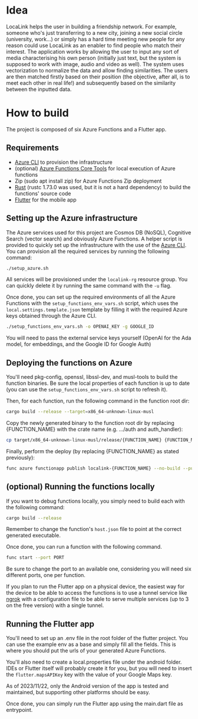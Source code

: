 # Idea
LocaLink helps the user in building a friendship network. For example, someone who's just transferring to a new city, joining a new social circle (university, work...) or simply has a hard time meeting new people for any reason could use LocaLink as an enabler to find people who match their interest. The application works by allowing the user to input any sort of media characterising his own person (initially just text, but the system is supposed to work with image, audio and video as well). The system uses vectorization to normalize the data and allow finding similarities. The users are then matched firstly based on their position (the objective, after all, is to meet each other in real life!) and subsequently based on the similarity between the inputted data.

# How to build
The project is composed of six Azure Functions and a Flutter app.

## Requirements
- [Azure CLI](https://learn.microsoft.com/en-us/cli/azure/install-azure-cli) to provision the infrastructure
- (optional) [Azure Functions Core Tools](https://learn.microsoft.com/en-us/azure/azure-functions/functions-run-local) for local execution of Azure functions
- Zip (sudo apt install zip) for Azure Functions Zip deployment
- [Rust](https://www.rust-lang.org/) (rustc 1.73.0 was used, but it is not a hard dependency) to build the functions' source code
- [Flutter](https://docs.flutter.dev/get-started/install) for the mobile app


## Setting up the Azure infrastructure
The Azure services used for this project are Cosmos DB (NoSQL), Cognitive Search (vector search) and obviously Azure Functions.
A helper script is provided to quickly set up the infrastructure with the use of the [Azure CLI](https://learn.microsoft.com/en-us/cli/azure/install-azure-cli).
You can provision all the required services by running the following command:
```sh
./setup_azure.sh
```
All services will be provisioned under the `localink-rg` resource group. You can quickly delete it by running the same command with the `-u` flag.

Once done, you can set up the required environments of all the Azure Functions with the `setup_functions_env_vars.sh` script, which uses the `local.settings.template.json` template by filling it with the required Azure keys obtained through the Azure CLI.
```sh
./setup_functions_env_vars.sh -o OPENAI_KEY -g GOOGLE_ID
```
You will need to pass the external service keys yourself (OpenAI for the Ada model, for embeddings, and the Google ID for Google Auth)

## Deploying the functions on Azure
You'll need pkg-config, openssl, libssl-dev, and musl-tools to build the function binaries.
Be sure the local properties of each function is up to date (you can use the `setup_functions_env_vars.sh` script to refresh it).

Then, for each function, run the following command in the function root dir:
```sh
cargo build --release --target=x86_64-unknown-linux-musl
```

Copy the newly generated binary to the function root dir by replacing {FUNCTION_NAME} with the crate name (e.g. .../auth and auth_handler):
```sh
cp target/x86_64-unknown-linux-musl/release/{FUNCTION_NAME} {FUNCTION_NAME}_handler
```

Finally, perform the deploy (by replacing {FUNCTION_NAME} as stated previously):
```sh
func azure functionapp publish localink-{FUNCTION_NAME} --no-build --publish-local-settings
```

## (optional) Running the functions locally

If you want to debug functions locally, you simply need to build each with the following command:
```sh
cargo build --release
```

Remember to change the function's `host.json` file to point at the correct generated executable.

Once done, you can run a function with the following command.
```sh
func start --port PORT
```
Be sure to change the port to an available one, considering you will need six different ports, one per function.

If you plan to run the Flutter app on a physical device, the easiest way for the device to be able to access the functions is to use a tunnel service like [ngrok](https://ngrok.com) with a configuration file to be able to serve multiple services (up to 3 on the free version) with a single tunnel.

## Running the Flutter app
You'll need to set up an .env file in the root folder of the flutter project. You can use the example env as a base and simply fill all the fields. This is where you should put the urls of your generated Azure Functions.

You'll also need to create a local.properties file under the android folder. IDEs or Flutter itself will probably create it for you, but you will need to insert the `flutter.mapsAPIKey` key with the value of your Google Maps key.

As of 2023/11/22, only the Android version of the app is tested and maintained, but supporting other platforms should be easy.

Once done, you can simply run the Flutter app using the main.dart file as entrypoint.
